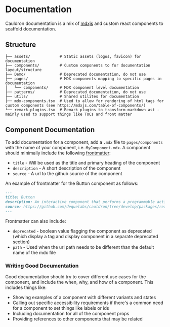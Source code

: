 # Documentation

Cauldron documentation is a mix of [mdxjs](https://mdxjs.com/) and custom react components to scaffold documentation.

## Structure

```
├── assets/             # Static assets (logos, favicon) for documentation
├── components/         # Custom components to for documentation layout/structure
├── Demo/               # Deprecated documentation, do not use
├── pages/              # MDX components mapping to specific pages in documentation
│   └── components/     # MDX component level documentation
├── patterns/           # Deprecated documentation, do not use
├── utils/              # Shared utilites for documentation
├── mdx-components.tsx  # Used to allow for rendering of html tags for custom components (see https://mdxjs.com/table-of-components/)
└── remark-plugins.tsx  # Remark plugins to transform markdown ast - mainly used to support things like TOCs and front matter
```

## Component Documentation

To add documentation for a component, add a `.mdx` file to `pages/components` with the name of your component, i.e. `MyComponent.mdx`. A component should minimally include the following [frontmatter](https://mdxjs.com/guides/frontmatter/):

- `title` - Will be used as the title and primary heading of the component
- `description` - A short description of the component
- `source` - A url to the github source of the component

An example of frontmatter for the Button component as follows:

```md
---
title: Button
description: An interactive component that performs a programmable action when activated by the user.
source: https://github.com/dequelabs/cauldron/tree/develop/packages/react/src/components/Button/index.tsx
---
```

Frontmatter can also include:

- `deprecated` - boolean value flagging the component as deprecated (which display a tag and display component in a separate deprecated section)
- `path` - Used when the url path needs to be different than the default name of the mdx file

### Writing Good Documentation

Good documentation should try to cover different use cases for the component, and include the when, why, and how of a component. This includes things like:

- Showing examples of a component with different variants and states
- Calling out specific accessibility requirements if there's a common need for a component to set things like labels or ids
- Including documentation for all of the component props
- Providing references to other components that may be related
